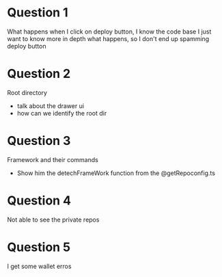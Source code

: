 # Question 1
What happens when I click on deploy button, I know the code base I just want to know more in depth what happens, so I don't end up spamming deploy button

# Question 2
Root directory
- talk about the drawer ui
- how can we identify the root dir

# Question 3
Framework and their commands
- Show him the detechFrameWork function from the @getRepoconfig.ts

# Question 4
Not able to see the private repos

# Question 5
I get some wallet erros